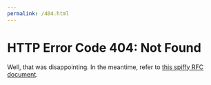 ```yaml
---
permalink: /404.html
---
```


# HTTP Error Code 404: Not Found

Well, that was disappointing. In the meantime, refer to [this spiffy RFC document](https://tools.ietf.org/html/rfc7231#section-6.5.4).
